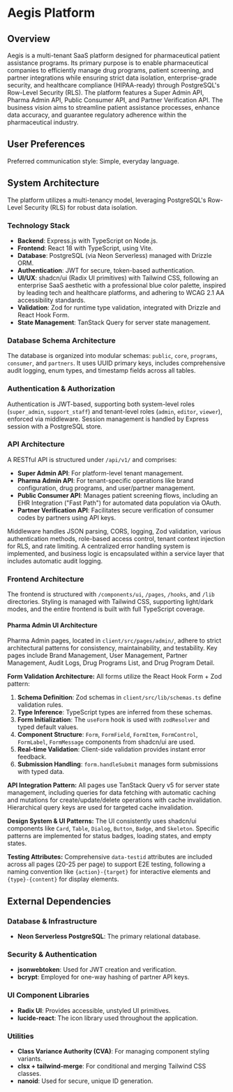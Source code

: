 # Aegis Platform

## Overview

Aegis is a multi-tenant SaaS platform designed for pharmaceutical patient assistance programs. Its primary purpose is to enable pharmaceutical companies to efficiently manage drug programs, patient screening, and partner integrations while ensuring strict data isolation, enterprise-grade security, and healthcare compliance (HIPAA-ready) through PostgreSQL's Row-Level Security (RLS). The platform features a Super Admin API, Pharma Admin API, Public Consumer API, and Partner Verification API. The business vision aims to streamline patient assistance processes, enhance data accuracy, and guarantee regulatory adherence within the pharmaceutical industry.

## User Preferences

Preferred communication style: Simple, everyday language.

## System Architecture

The platform utilizes a multi-tenancy model, leveraging PostgreSQL's Row-Level Security (RLS) for robust data isolation.

### Technology Stack

*   **Backend**: Express.js with TypeScript on Node.js.
*   **Frontend**: React 18 with TypeScript, using Vite.
*   **Database**: PostgreSQL (via Neon Serverless) managed with Drizzle ORM.
*   **Authentication**: JWT for secure, token-based authentication.
*   **UI/UX**: shadcn/ui (Radix UI primitives) with Tailwind CSS, following an enterprise SaaS aesthetic with a professional blue color palette, inspired by leading tech and healthcare platforms, and adhering to WCAG 2.1 AA accessibility standards.
*   **Validation**: Zod for runtime type validation, integrated with Drizzle and React Hook Form.
*   **State Management**: TanStack Query for server state management.

### Database Schema Architecture

The database is organized into modular schemas: `public`, `core`, `programs`, `consumer`, and `partners`. It uses UUID primary keys, includes comprehensive audit logging, enum types, and timestamp fields across all tables.

### Authentication & Authorization

Authentication is JWT-based, supporting both system-level roles (`super_admin`, `support_staff`) and tenant-level roles (`admin`, `editor`, `viewer`), enforced via middleware. Session management is handled by Express session with a PostgreSQL store.

### API Architecture

A RESTful API is structured under `/api/v1/` and comprises:
*   **Super Admin API**: For platform-level tenant management.
*   **Pharma Admin API**: For tenant-specific operations like brand configuration, drug programs, and user/partner management.
*   **Public Consumer API**: Manages patient screening flows, including an EHR Integration ("Fast Path") for automated data population via OAuth.
*   **Partner Verification API**: Facilitates secure verification of consumer codes by partners using API keys.

Middleware handles JSON parsing, CORS, logging, Zod validation, various authentication methods, role-based access control, tenant context injection for RLS, and rate limiting. A centralized error handling system is implemented, and business logic is encapsulated within a service layer that includes automatic audit logging.

### Frontend Architecture

The frontend is structured with `/components/ui`, `/pages`, `/hooks`, and `/lib` directories. Styling is managed with Tailwind CSS, supporting light/dark modes, and the entire frontend is built with full TypeScript coverage.

#### Pharma Admin UI Architecture

Pharma Admin pages, located in `client/src/pages/admin/`, adhere to strict architectural patterns for consistency, maintainability, and testability. Key pages include Brand Management, User Management, Partner Management, Audit Logs, Drug Programs List, and Drug Program Detail.

**Form Validation Architecture:**
All forms utilize the React Hook Form + Zod pattern:
1.  **Schema Definition**: Zod schemas in `client/src/lib/schemas.ts` define validation rules.
2.  **Type Inference**: TypeScript types are inferred from these schemas.
3.  **Form Initialization**: The `useForm` hook is used with `zodResolver` and typed default values.
4.  **Component Structure**: `Form`, `FormField`, `FormItem`, `FormControl`, `FormLabel`, `FormMessage` components from shadcn/ui are used.
5.  **Real-time Validation**: Client-side validation provides instant error feedback.
6.  **Submission Handling**: `form.handleSubmit` manages form submissions with typed data.

**API Integration Pattern:**
All pages use TanStack Query v5 for server state management, including queries for data fetching with automatic caching and mutations for create/update/delete operations with cache invalidation. Hierarchical query keys are used for targeted cache invalidation.

**Design System & UI Patterns:**
The UI consistently uses shadcn/ui components like `Card`, `Table`, `Dialog`, `Button`, `Badge`, and `Skeleton`. Specific patterns are implemented for status badges, loading states, and empty states.

**Testing Attributes:**
Comprehensive `data-testid` attributes are included across all pages (20-25 per page) to support E2E testing, following a naming convention like `{action}-{target}` for interactive elements and `{type}-{content}` for display elements.

## External Dependencies

### Database & Infrastructure

*   **Neon Serverless PostgreSQL**: The primary relational database.

### Security & Authentication

*   **jsonwebtoken**: Used for JWT creation and verification.
*   **bcrypt**: Employed for one-way hashing of partner API keys.

### UI Component Libraries

*   **Radix UI**: Provides accessible, unstyled UI primitives.
*   **lucide-react**: The icon library used throughout the application.

### Utilities

*   **Class Variance Authority (CVA)**: For managing component styling variants.
*   **clsx + tailwind-merge**: For conditional and merging Tailwind CSS classes.
*   **nanoid**: Used for secure, unique ID generation.